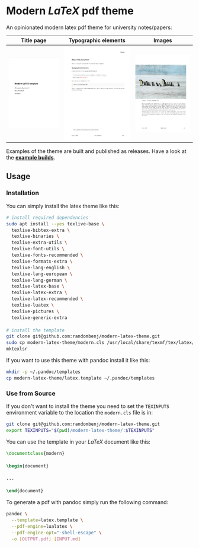 # **Modern** *LaTeX* pdf theme

An opinionated modern latex pdf theme for university notes/papers:

| Title page  | Typographic elements | Images |
| :------------------: | :------------------: | :------------------: |
| ![title](example/img/title-page.png) | ![typographics](example/img/typographics.png) | ![images](example/img/images.png) |


Examples of the theme are built and published as releases.
Have a look at the **[example builds](https://github.com/randombenj/modern-latex-theme/releases)**.

## Usage

### Installation

You can simply install the latex theme like this:

```sh
# install required dependencies
sudo apt install --yes texlive-base \
  texlive-bibtex-extra \
  texlive-binaries \
  texlive-extra-utils \
  texlive-font-utils \
  texlive-fonts-recommended \
  texlive-formats-extra \
  texlive-lang-english \
  texlive-lang-european \
  texlive-lang-german \
  texlive-latex-base \
  texlive-latex-extra \
  texlive-latex-recommended \
  texlive-luatex \
  texlive-pictures \
  texlive-generic-extra

# install the template
git clone git@github.com:randombenj/modern-latex-theme.git
sudo cp modern-latex-theme/modern.cls /usr/local/share/texmf/tex/latex/
mktexlsr
```

If you want to use this theme with pandoc install it like this:

```sh
mkdir -p ~/.pandoc/templates
cp modern-latex-theme/latex.template ~/.pandoc/templates
```

### Use from Source

If you don't want to install the theme you need to set the `TEXINPUTS` environment variable to the location
the `modern.cls` file is in:

```sh
git clone git@github.com:randombenj/modern-latex-theme.git
export TEXINPUTS="$(pwd)/modern-latex-theme/:$TEXINPUTS"
```

You can use the template in your *LaTeX* document like this:

```tex
\documentclass{modern}

\begin{document}

...

\end{document}

```

To generate a pdf with pandoc simply run the following command:

```sh
pandoc \
  --template=latex.template \
  --pdf-engine=lualatex \
  --pdf-engine-opt="-shell-escape" \
  -o [OUTPUT.pdf] [INPUT.md]
```

